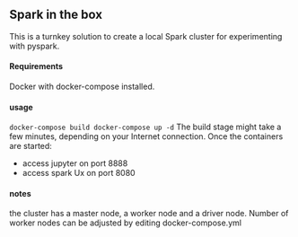 ## Spark in the box

This is a turnkey solution to create a local Spark cluster for experimenting with pyspark.

#### Requirements

Docker with docker-compose installed.

#### usage

`docker-compose build docker-compose up -d`
The build stage might take a few minutes, depending on your Internet connection.
Once the containers are started:

- access jupyter on port 8888
- access spark Ux on port 8080

#### notes

the cluster has a master node, a worker node and a driver node. Number of worker nodes can be adjusted by editing docker-compose.yml
